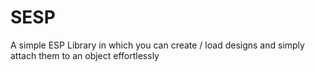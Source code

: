 # SESP
A simple ESP Library in which you can create / load designs and simply attach them to an object effortlessly 
